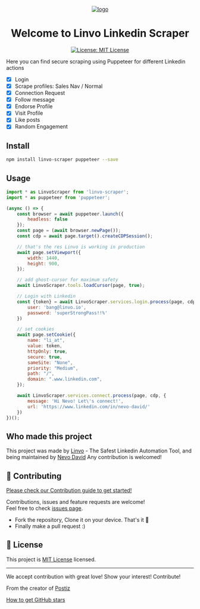 <p align="center">
  <a href="https://linvo.io">
    <img  alt="logo" src="https://linvo.io/wp-content/uploads/2022/10/linvo-top.png">
  </a>
</p>
<h1 align="center">Welcome to Linvo Linkedin Scraper</h1>
<p align="center">
  <a href="https://opensource.org/licenses/MIT" target="_blank">
    <img alt="License: MIT License" src="https://img.shields.io/badge/License-MIT License-yellow.svg" />
  </a>
</p>

Here you can find secure scraping using Puppeteer for different Linkedin actions
- [x] Login
- [x] Scrape profiles: Sales Nav / Normal
- [x] Connection Request
- [x] Follow message
- [x] Endorse Profile
- [x] Visit Profile
- [x] Like posts
- [x] Random Engagement

## Install

```sh
npm install linvo-scraper puppeteer --save
```

## Usage

```javascript
import * as LinvoScraper from 'linvo-scraper';
import * as puppeteer from 'puppeteer';

(async () => {
    const browser = await puppeteer.launch({
        headless: false
    });
    const page = (await browser.newPage());
    const cdp = await page.target().createCDPSession();

    // that's the res Linvo is working in production
    await page.setViewport({
        width: 1440,
        height: 900,
    });

    // add ghost-cursor for maximum safety
    await LinvoScraper.tools.loadCursor(page, true);

    // Login with Linkedin
    const {token} = await LinvoScraper.services.login.process(page, cdp, {
        user: 'bang@linvo.io',
        password: 'superStrongPass!!%'
    })

    // set cookies
    await page.setCookie({
        name: "li_at",
        value: token,
        httpOnly: true,
        secure: true,
        sameSite: "None",
        priority: "Medium",
        path: "/",
        domain: ".www.linkedin.com",
    });

    await LinvoScraper.services.connect.process(page, cdp, {
        message: 'Hi Nevo! Let\'s connect!',
        url: 'https://www.linkedin.com/in/nevo-david/'
    })
})();
```

## Who made this project

This project was made by [Linvo](https://linvo.io) - The Safest Linkedin Automation Tool, and being maintained by [Nevo David](https://github.com/nevo-david)
Any contribution is welcomed!

## 🤝 Contributing

[Please check our Contribution guide to get started!](https://github.com/linvo-io/linvo-scraper/blob/main/CONTRIBUTING.md)

Contributions, issues and feature requests are welcome!<br />Feel free to check [issues page](https://github.com/linvo-io/linvo-scraper/issues?q=is%3Aopen).
* Fork the repository, Clone it on your device. That's it 🎉
* Finally make a pull request :)

## 📝 License

This project is [MIT License](https://opensource.org/licenses/MIT) licensed.

***
We accept contribution with great love! Show your interest! Contribute!

From the creator of [Postiz](https://postiz.com)

[How to get GitHub stars](https://howtogetgithubstars.com)

